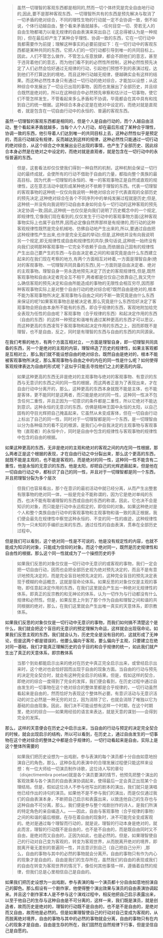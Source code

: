 <blockquote data-pid="EkQKGoCR">虽然一切理智的客观东西都是相同的,然而一切个体终究是完全自由地行动的,因此,要不是那种客观东西、一切理智所共有的东西是预先解决与取消了一切矛盾的绝对综合，不同的理性生物的行动就一定不会协调一致，倒不如说，个体行动越自由，整个看来矛盾就越多。-任何目空一切、旁若无人的自由生物都竭力以毫无规律的自由表演来突出自己（这总得被认为是一种规则），但在最后却产生了某种合乎理性、协调一致的东西，它在一切行动中我都需要作为前提；理解这种事实的必要前提如下：在一切行动中的客观东西都是某种共同的东西，它把人们的一切行动都引导到唯一的共同目标上。因此，人们不管怎么做作，不管怎么任意放肆，都会不顾他们的意志，甚至于违背着他们的意志，而为他们看不到的必然性所控制，这种必然性预先决定了人们必然会恰好通过无规律的行动，引起他们预想不到的表演过程，达到他们不打算达到的境地，而且这种行动越无规律，便越确实会有这样的结果。而这种必然性本身只有通过一切行动的绝对综合，才能加以设想；从这种综合中发展出了一切业已出现的事物，因而也发展出了全部历史，并且综合既然是绝对的，所以在这种综合中必然预先审察和估计过一切事物，使它们不管怎样发生，不管看起来多么矛盾和不协调，毕竟都会在其中具有和找到自己的统一根据。这种综合本身必定是在绝对中设定的，而绝对就是直观者，就是包含在一切自由行动中的永恒的、普遍的客观东西。</blockquote><p data-pid="kCeNUdjR">虽然一切理智的客观东西都是相同的，但是个人是自由行动的，而个人越自由活动，整个看起来矛盾就越多，当每个人个人行动，却在最后形成了某种合乎理性，协调一致的东西，他引导着人们达到唯一的共同目标上去，这种必然性似乎是预定的，而且行动越没有规律，反而越达到这样的规律，这种必然性只能通过一切行动的绝对综合，从这个综合之中发展出业已出现的事情，也产生了全部历史、因此综合本身必然是在绝对之中设定的，而绝对就是直观者，就是包含在一切行动中的永恒普遍的东西。</p><blockquote data-pid="mFm_ncul">但是，这套看法却仅仅使我们得到一种自然的机制，这种机制会保证一切行动的最终成就，会使所有的行动不借助于自由的力量，都指向整个类族的最高目标。因为代表一切理智的永恒的、唯一的客观事物正是自然或直观的规律性，这在意志活动中就形成某种绝对不依赖于理智的东西。代表一切理智的客观事物的这种统一仅仅向我说明一种绝对综合对于代表直观的全部历史的预先决定,这种绝对综合在各个不同序列中的单纯发展过程就是历史;但是,这种统一并没有向我说明行动自由本身如何会与一切行动的这种客观的预先决定协调一致;因此,这种统一也仅仅是向我们说明了历史概念中的一个规定,即规律性,它像我们现在看到的,仅仅发生于行动中的客观事物方面(这种客观事物实际上也属于自然界,因而必定像自然界那样是有规律的,而行动的这种客观规律性既然是完全机械地、仿佛自动地产生出来的,所以,要通过自由把这种规律性产生出来,也许是完全无益的举动);但是,这种统并没有向我说明另一个规定,即无规律性或自由和规律性的共存;换句话说,这种统一始终没有向我们说明那种客观事物一它完全不依赖于自由,而依据自己固有的规律性产生出自己要产生的东西--与自由决定者之间的和谐究竟是由什么东西建立起来的在我们现在考察的地方,有两个方面相互对峙着,一方面是理智自身(绝对的客观事物、一切理智共同具备的东西),另一方面则是自由决定者、绝对的主观事物。理智自身一劳永逸地预先决定了历史的客观规律性,但是,既然客观事物和自由决定者完全互不相干,两者都是仅仅自己依靠自己,我又凭什么确信客观的预先决定和自由所能造成的事物的无限性会相互穷尽,因而那种客观事物实际上是对整个自由行动的绝对综合呢?既然自由是绝对的,根本不能为客观事物所决定,客观事物与自由之间的不断一致究竟是由什么东西来保证的呢?如果客观事物总是被决定者,那么究竟是什么东西恰好决定了客观事物会把自由本身所不能有的东西，即合乎规律的东西，客观地附加给完全表现为任性的自由呢？客观事物（合乎规律的东西）和起决定作用的东西（自由的东西）的这样一种预定和谐唯有通过某种更高的东西才可以思议，而这种更高的东西凌驾于客观事物和起决定作用的东西之上，因而即既不是理智，也不是自由，反之，同时是有理智的东西与自由的东西的共同源泉。</blockquote><p data-pid="yNOK4w92">在我们考察的地方，有两个方面互相对立，一方面是理智自身，即一切理智共同具备的东西，另一个是绝对的主观的内容，理智缔造了历史的规律性，如果主客观都是互相对立，那么我们就不能设想自由的绝对综合。既然自由是绝对的，根本不能被客观事物所决定，那么客观事物与自由之中的内在的同一性是什么呢？如何使得客观规律表达为自由的形式呢？这似乎只能去寻找他们之上的更高的内容。</p><blockquote data-pid="XKznEH9x">如果这种更高的东西无非是绝对的主观事物与绝对的客观事物、有意识的东西与无意识的东西之间的同一性的根据，而这两者正是为了表现出来，才在自由行动中分离开的，那么，这种更高的东西本身就既不能是主体，也不能是客体，更不能同时是这两者，而只能是绝对的同一性，这种同一性决不包含任何二重性，并且正因为一切意识的条件都是二重性，所以它绝对不能达到意识。这种永恒的无意识的东西，仿佛是精神王国中永恒的太阳，以自己固有的夺目光辉把自己掩盖起来，它虽然从未变成客体，但在一切自由行动上标出了自己的同一性，同时对于一切理智都是同一个东西，是一切理智由以分为各种级次的看不见的根源，是我们心中自我决定的主观事物与客观事物（直观者）的永恒中介，同时是自由中包含的规律性与客观事物的规律性中包含的自由的根据。</blockquote><p data-pid="_mj3qbDb">如果这种更高的东西，无非是绝对的主观和绝对的客观之间的内在同一性根据，那么两者正是这个根据的表现，才在自由行动之中分裂出来，那么这个更高的东西，就既不能是主观的，也不能是客观的，而是绝对的同一性，这种同一性不能含有二重性，他是永恒的无意识的东西，他是太阳，却把自己的光辉遮蔽起来，但是他在一切自由行动之中，都标识了自己的同一性，并且对于一切理智都是同一个东西，并且把理智分裂为多个层次</p><blockquote data-pid="yiIt1rKf">但我们也容易看出，那个在意识的最初活动中就已经分离，从而产生出整套有限事物的绝对同一体，一般是完全不能称谓的，因为它是绝对单纯的东西，也决不能有取诸理智的东西或自由的东西的称谓，因此，它也决不会是知识的对象，而只能是行动中永远假定的，即信仰的对象。如果这种绝对是个人和整个类族自由行动中的客观事物和主观事物和谐一致的真正根据，我们便会最先在规律性中察觉这种永恒的、不变的同一性的痕迹，这种规律性作为一只未知的手编织出来的东西，通过任性的自由表演，贯串在全部历史过程中。</blockquote><p data-pid="20dm9WGe">但是我们可以看到，这个绝对同一性是不可说的，他是没有规定性的内容，也就不能成为知识的对象，只能成为信仰的对象。而这个绝对同一，既然是历史规律性和自由性的根据，那么这个同一性就成为了一个操控历史的手</p><blockquote data-pid="c90rGZMl">如果我们反思的对象仅仅是一切行动中无意识的或客观的事物，我们一定会把一切自由行动，因而也会把全部历史视为绝对预先决定的，而且不是有意识地预先决定的，而是完全盲目地预先决定的，这种完全盲目的预先决定表现于模糊的命运概念，这就是宿命论体系。如果反思的对象仅仅是主观的事物，即任意起决定作用的东西，在我们这里就会产生出一种绝对无规律性的体系，即真正的反宗教的和无神论的体系，认为一切作为与行动都没有什么规律和必然性。但是，如果反思上升到了那个作为自由和理智之间和谐的共同根据的绝对，那么，在我们这里就会产生出唯一真实的天意体系，即宗教体系。</blockquote><p data-pid="BletaFSZ">如果我们反思的对象仅仅是一切行动中无意识的事物，而我们如何搞不清楚这个是什么，我们就会把这个盲目的无意识的预定理解为命运，这样就会出现宿命论。如果我们反思主观的东西，我们就会认为，历史完全是没有目的的，这就形成了无神论，但是这两个都是错误的，他要么偏向于客观，要么偏向于主观，只要建立在绝对同一基础，我们才能真正理解历史的合乎目的和合乎规律的统一，如此我们就产生出了真正的天意体系，即宗教体系</p><blockquote data-pid="M-7MLoJ5">当那个到处都能启示出来的绝对在历史中真正完全启示出来，或曾经启示出来时，这个绝对也会恰好因而出现于自由的现象方面。当自由的行动与预先的决定完全契合时，就会有这种完全启示的结果。但是，假如这样的契合，即绝对的综合一度得到了完全的发挥，我们便会看到，在历史过程中通过自由发生的一切事物在这个绝对综合的整体里都是合乎规律的，一切行动虽然看起来是自由的，然而恰好为表现这个整体所必要。有意识活动与无意识活动的对立必然是一种无穷的对立，因为消除了它，也就会消除了唯独以它为基础的自由现象。因此，我们决不可能设想有这样一个时期，在这个时期里，绝对的综合——如果用经验的语言来表达，就是天意的谋划——会得到完全的发挥。</blockquote><p data-pid="tn8Ivft1">那么，这样的天意便会在历史之中启示出来，当自由的行动与预定的决定完全契合的时候，就会出现启示的结构，所以可以看到，在历史上，通过自由发生的一切事物在这个绝对综合的整体之中都是合乎规律的，一切行动看起来是自由，实际上是这个整体所需要的</p><blockquote data-pid="IBNXmbYf">如果我们把历史设想为一出戏剧，参与表演的每个演员都十分自由如意地扮演自己的角色，那么，这种杂乱的表演中的合理发展过程便只能这样来设想：有一位大师给一切演员制作诗歌，这位诗人写的章句（disjectimembra poetae)就是各个演员要演的情节，他预先把整个演出的客观效果与各个演员的自由表演协调起来，使得最后一定会真正出现某个合理结局。但是，假如这位诗人不参与他写出的剧本的演出，我们就只是演唱他已经作出的诗句的演员。如果他不是不参与我们的演出，而是仅仅通过我们的自由表演本身，不断把自己启示和表露出来，以致连他自己的生存也与这种自由不可分离，那么，我们便是参与整个戏剧创作的诗人，是我们所演的特定角色的亲自编造人。——因此，自由与客观事物（合乎规律的事物）之间的和谐的最后根据，在存在着自由的现象时，决不可能完全变成客观的。绝对是通过每个理智而行动的，就是说，理智的行动本身是绝对的，就此而言，理智的行动既不是自由的，也不是不自由的，而是既自由同时又不自由，是绝对而又自由的，正因为如此，也是必然的。但是，如果理智使自己的行动对自己变为客观的，转变为客观世界，从而脱离开绝对的境界，即脱离开毫无差别的普遍同一性，并且意识到自己（自己把自己分开）,那么，自由的事物与其中的必然的事物就会分离开。自由的事物只有作为内心的现象才是自由的，自由是我们的生存所在，虽然我们的自由的表现或我们的自由在转变为客观世界的情况下，像任何其他事情一样，遵循着自然的规律，但我们总是心里相信自己是自由的。</blockquote><p data-pid="6v5bMLeG">如果我们把历史设想为一出戏剧，参与表演的每一个演员都十分自由如意地扮演自己的脚色。那么假设有一个剧作家，他使得整个演出效果与演员的自由表演协调起来。并且这个剧作家本人是不参与这个演戏过程中，相反他把自己启示表露出来，以至于他自己的生存与这种自由是不可分离的，这样一来，我们既是演员，就是创造者，故而历史是绝对的，理智的行动既不是自由的，也不是不是自由的，是绝对而又自由，故而他是必然的。但是如果理智使自己的行动对自己变成为客观的，从而脱离绝对境界，自由的事物与其中的必然的事物就会分离，自由的事物只有在内心的现象才是自由，自由是生存的所在，我们固然在自然规律下行事，但是坚信自己是自愿的。</p>